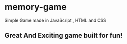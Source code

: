 # memory-game
Simple Game made in JavaScript , HTML and CSS
## Great And Exciting game built for fun! 
